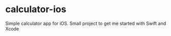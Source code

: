 # calculator-ios

Simple calculator app for iOS. Small project to get me started with Swift and Xcode
